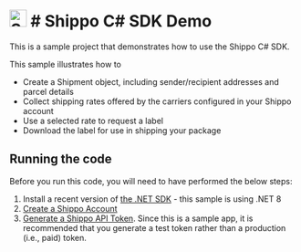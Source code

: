 # <img src="https://docs.goshippo.com/images/Logo.png" width="30" alt="Shippo logo"> # Shippo C# SDK Demo

This is a sample project that demonstrates how to use the Shippo C# SDK.

This sample illustrates how to
* Create a Shipment object, including sender/recipient addresses and parcel details
* Collect shipping rates offered by the carriers configured in your Shippo account
* Use a selected rate to request a label
* Download the label for use in shipping your package

## Running the code

Before you run this code, you will need to have performed the below steps:
1. Install a recent version of [the .NET SDK](https://dotnet.microsoft.com/en-us/download) - this sample is using .NET 8
2. [Create a Shippo Account](https://apps.goshippo.com/join)
3. [Generate a Shippo API Token](https://support.goshippo.com/hc/en-us/articles/360026412791-Managing-Your-API-Tokens-in-Shippo#:~:text=Generate%20a%20Token,-To%20generate%20a&text=To%20generate%20a%20Test%20Token,and%20purchase%20test%20shipping%20labels.). Since this is a sample app, it is recommended that you generate a test token rather than a production (i.e., paid) token.

